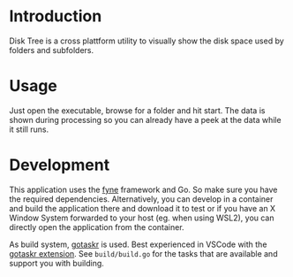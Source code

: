 # Introduction
Disk Tree is a cross plattform utility to visually show the disk space used by folders and subfolders.

# Usage
Just open the executable, browse for a folder and hit start. The data is shown during processing so you can already have a peek at the data while it still runs.

# Development
This application uses the [fyne](https://fyne.io/) framework and Go. So make sure you have the required dependencies.
Alternatively, you can develop in a container and build the application there and download it to test or if you have an X Window System forwarded to your host (eg. when using WSL2), you can directly open the application from the container.

As build system, [gotaskr](https://github.com/Roemer/gotaskr) is used. Best experienced in VSCode with the [gotaskr extension](https://marketplace.visualstudio.com/items?itemName=Roemer.gotaskr-vscode).
See `build/build.go` for the tasks that are available and support you with building.
